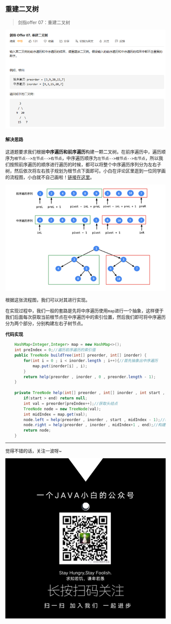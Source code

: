 ## 重建二叉树

> 剑指offer 07：重建二叉树

![](题目描述.png)



#### 解决思路

这道题要求我们根据**中序遍历和前序遍历**构建一颗二叉树。在前序遍历中，遍历顺序为```根节点-->左节点-->右节点```，中序遍历顺序为```左节点-->根节点-->右节点```，所以我们按照前序遍历的顺序进行遍历的时候，都可以将整个中序遍历序列分为左右子树，然后依次将左右孩子规划为根节点下面即可。小白在评论区里逛到一位同学画的流程图，小白就不自己画啦！[链接在这里](https://leetcode-cn.com/problems/zhong-jian-er-cha-shu-lcof/solution/er-cha-shu-de-qian-xu-bian-li-fen-zhi-si-xiang-by-/)。

![](流程图.png)

根据这张流程图，我们可以对其进行实现。

在实现过程中，我们一般的套路是先将中序遍历使用```map```进行一个抽象，这样便于我们后面每次获取当前根节点在中序遍历中的索引位置，然后我们即可将中序遍历分为两个部分，分别构建左右子树节点。

**代码实现**

```java
    HashMap<Integer,Integer> map = new HashMap<>();
    int preIndex = 0;//遍历前序遍历的索引值
    public TreeNode buildTree(int[] preorder, int[] inorder) {
        for(int i = 0 ; i < inorder.length ; i++){//首先抽象出中序遍历
            map.put(inorder[i] , i);
        }
        return help(preorder , inorder , 0 , preorder.length - 1);
    }

    private TreeNode help(int[] preorder , int[] inorder , int start , int end){
        if(start > end) return null;
        int val = preorder[preIndex++];//获取头结点
        TreeNode node = new TreeNode(val);
        int midIndex = map.get(val);
        node.left = help(preorder , inorder , start , midIndex - 1);//构建左节点
        node.right = help(preorder , inorder , midIndex+1 , end);//构建右节点
        return node;
    }
```



---

觉得不错的话，关注一波呀~

![](../微信公众号二维码.png)